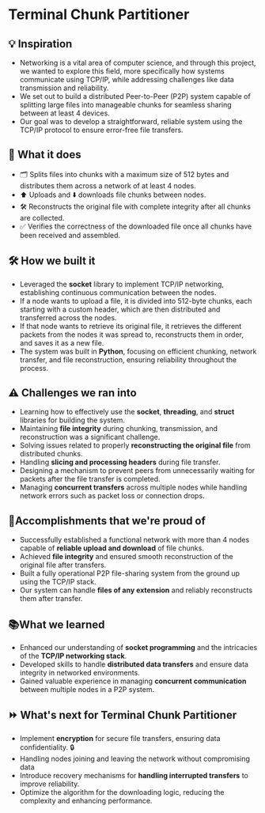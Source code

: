 # Terminal Chunk Partitioner
## 💡 Inspiration
- Networking is a vital area of computer science, and through this project, we wanted to explore this field, more specifically how systems communicate using TCP/IP, while addressing challenges like data transmission and reliability.
- We set out to build a distributed Peer-to-Peer (P2P) system capable of splitting large files into manageable chunks for seamless sharing between at least 4 devices.
- Our goal was to develop a straightforward, reliable system using the TCP/IP protocol to ensure error-free file transfers.

## 🚀 What it does
- 🗂️ Splits files into chunks with a maximum size of 512 bytes and distributes them across a network of at least 4 nodes.
- ⬆️ Uploads and ⬇️ downloads file chunks between nodes.
- 🛠️ Reconstructs the original file with complete integrity after all chunks are collected.
- ✅ Verifies the correctness of the downloaded file once all chunks have been received and assembled.

## 🛠️ How we built it
- Leveraged the **socket** library to implement TCP/IP networking, establishing continuous communication between the nodes.
- If a node wants to upload a file, it is divided into 512-byte chunks, each starting with a custom header, which are then distributed and transferred across the nodes.
- If that node wants to retrieve its original file, it retrieves the different packets from the nodes it was spread to, reconstructs them in order, and saves it as a new file.
- The system was built in **Python**, focusing on efficient chunking, network transfer, and file reconstruction, ensuring reliability throughout the process.

## ⚠️ Challenges we ran into 
- Learning how to effectively use the **socket**, **threading**, and **struct** libraries for building the system.
- Maintaining **file integrity** during chunking, transmission, and reconstruction was a significant challenge.
- Solving issues related to properly **reconstructing the original file** from distributed chunks.
- Handling **slicing and processing headers** during file transfer.
- Designing a mechanism to prevent peers from unnecessarily waiting for packets after the file transfer is completed.
- Managing **concurrent transfers** across multiple nodes while handling network errors such as packet loss or connection drops.

## 🎉Accomplishments that we're proud of
- Successfully established a functional network with more than 4 nodes capable of **reliable upload and download** of file chunks.
- Achieved **file integrity** and ensured smooth reconstruction of the original file after transfers.
- Built a fully operational P2P file-sharing system from the ground up using the TCP/IP stack.
- Our system can handle **files of any extension** and reliably reconstructs them after transfer.

## 📚What we learned
- Enhanced our understanding of **socket programming** and the intricacies of the **TCP/IP networking stack**.
- Developed skills to handle **distributed data transfers** and ensure data integrity in networked environments.
- Gained valuable experience in managing **concurrent communication** between multiple nodes in a P2P system.

## ⏩ What's next for Terminal Chunk Partitioner
- Implement **encryption** for secure file transfers, ensuring data confidentiality. 🔒
- Handling nodes joining and leaving the network without compromising data
- Introduce recovery mechanisms for **handling interrupted transfers** to improve reliability.
- Optimize the algorithm for the downloading logic, reducing the complexity and enhancing performance.

